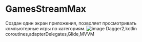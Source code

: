 # GamesStreamMax
Создан один экран приложения, позволяет просмотривать компьютерные игры по категориям.
![image](https://user-images.githubusercontent.com/70865564/158456057-6b574ed1-e689-459e-849f-737cd37f1847.png)
Dagger2,kotlin coroutines,adapterDelegates,Glide,MVVM

